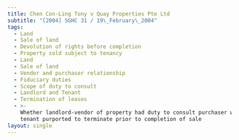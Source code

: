 ```yaml
---
title: Chen Con-Ling Tony v Quay Properties Pte Ltd
subtitle: "[2004] SGHC 31 / 19\_February\_2004"
tags:
  - Land
  - Sale of land
  - Devolution of rights before completion
  - Property sold subject to tenancy
  - Land
  - Sale of land
  - Vendor and purchaser relationship
  - Fiduciary duties
  - Scope of duty to consult
  - Landlord and Tenant
  - Termination of leases
  - >-
    Whether landlord-vendor of property had duty to consult purchaser when
    tenant purported to terminate prior to completion of sale
layout: single
---
```


